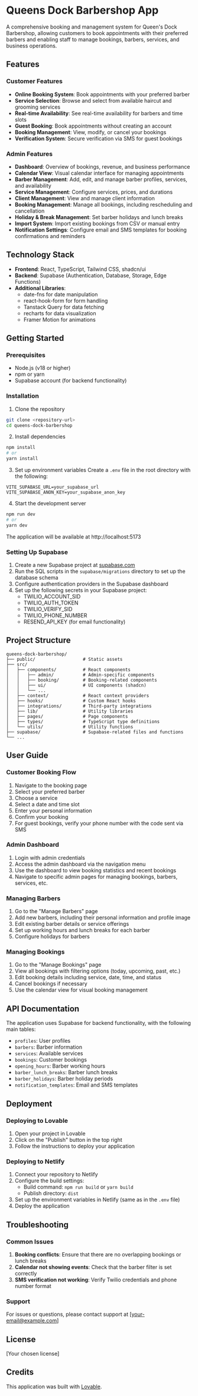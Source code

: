 
# Queens Dock Barbershop App

A comprehensive booking and management system for Queen's Dock Barbershop, allowing customers to book appointments with their preferred barbers and enabling staff to manage bookings, barbers, services, and business operations.

## Features

### Customer Features

- **Online Booking System**: Book appointments with your preferred barber
- **Service Selection**: Browse and select from available haircut and grooming services
- **Real-time Availability**: See real-time availability for barbers and time slots
- **Guest Booking**: Book appointments without creating an account
- **Booking Management**: View, modify, or cancel your bookings
- **Verification System**: Secure verification via SMS for guest bookings

### Admin Features

- **Dashboard**: Overview of bookings, revenue, and business performance
- **Calendar View**: Visual calendar interface for managing appointments
- **Barber Management**: Add, edit, and manage barber profiles, services, and availability
- **Service Management**: Configure services, prices, and durations
- **Client Management**: View and manage client information
- **Booking Management**: Manage all bookings, including rescheduling and cancellation
- **Holiday & Break Management**: Set barber holidays and lunch breaks
- **Import System**: Import existing bookings from CSV or manual entry
- **Notification Settings**: Configure email and SMS templates for booking confirmations and reminders

## Technology Stack

- **Frontend**: React, TypeScript, Tailwind CSS, shadcn/ui
- **Backend**: Supabase (Authentication, Database, Storage, Edge Functions)
- **Additional Libraries**: 
  - date-fns for date manipulation
  - react-hook-form for form handling
  - Tanstack Query for data fetching
  - recharts for data visualization
  - Framer Motion for animations

## Getting Started

### Prerequisites

- Node.js (v18 or higher)
- npm or yarn
- Supabase account (for backend functionality)

### Installation

1. Clone the repository
```bash
git clone <repository-url>
cd queens-dock-barbershop
```

2. Install dependencies
```bash
npm install
# or
yarn install
```

3. Set up environment variables
Create a `.env` file in the root directory with the following:
```
VITE_SUPABASE_URL=your_supabase_url
VITE_SUPABASE_ANON_KEY=your_supabase_anon_key
```

4. Start the development server
```bash
npm run dev
# or
yarn dev
```

The application will be available at http://localhost:5173

### Setting Up Supabase

1. Create a new Supabase project at [supabase.com](https://supabase.com)
2. Run the SQL scripts in the `supabase/migrations` directory to set up the database schema
3. Configure authentication providers in the Supabase dashboard
4. Set up the following secrets in your Supabase project:
   - TWILIO_ACCOUNT_SID
   - TWILIO_AUTH_TOKEN
   - TWILIO_VERIFY_SID
   - TWILIO_PHONE_NUMBER
   - RESEND_API_KEY (for email functionality)

## Project Structure

```
queens-dock-barbershop/
├── public/                  # Static assets
├── src/
│   ├── components/          # React components
│   │   ├── admin/           # Admin-specific components
│   │   ├── booking/         # Booking-related components
│   │   ├── ui/              # UI components (shadcn)
│   │   └── ...
│   ├── context/             # React context providers
│   ├── hooks/               # Custom React hooks
│   ├── integrations/        # Third-party integrations
│   ├── lib/                 # Utility libraries
│   ├── pages/               # Page components
│   ├── types/               # TypeScript type definitions
│   └── utils/               # Utility functions
├── supabase/                # Supabase-related files and functions
└── ...
```

## User Guide

### Customer Booking Flow

1. Navigate to the booking page
2. Select your preferred barber
3. Choose a service
4. Select a date and time slot
5. Enter your personal information
6. Confirm your booking
7. For guest bookings, verify your phone number with the code sent via SMS

### Admin Dashboard

1. Login with admin credentials
2. Access the admin dashboard via the navigation menu
3. Use the dashboard to view booking statistics and recent bookings
4. Navigate to specific admin pages for managing bookings, barbers, services, etc.

### Managing Barbers

1. Go to the "Manage Barbers" page
2. Add new barbers, including their personal information and profile image
3. Edit existing barber details or service offerings
4. Set up working hours and lunch breaks for each barber
5. Configure holidays for barbers

### Managing Bookings

1. Go to the "Manage Bookings" page
2. View all bookings with filtering options (today, upcoming, past, etc.)
3. Edit booking details including service, date, time, and status
4. Cancel bookings if necessary
5. Use the calendar view for visual booking management

## API Documentation

The application uses Supabase for backend functionality, with the following main tables:

- `profiles`: User profiles
- `barbers`: Barber information
- `services`: Available services
- `bookings`: Customer bookings
- `opening_hours`: Barber working hours
- `barber_lunch_breaks`: Barber lunch breaks
- `barber_holidays`: Barber holiday periods
- `notification_templates`: Email and SMS templates

## Deployment

### Deploying to Lovable

1. Open your project in Lovable
2. Click on the "Publish" button in the top right
3. Follow the instructions to deploy your application

### Deploying to Netlify

1. Connect your repository to Netlify
2. Configure the build settings:
   - Build command: `npm run build` or `yarn build`
   - Publish directory: `dist`
3. Set up the environment variables in Netlify (same as in the `.env` file)
4. Deploy the application

## Troubleshooting

### Common Issues

1. **Booking conflicts**: Ensure that there are no overlapping bookings or lunch breaks
2. **Calendar not showing events**: Check that the barber filter is set correctly
3. **SMS verification not working**: Verify Twilio credentials and phone number format

### Support

For issues or questions, please contact support at [your-email@example.com]

## License

[Your chosen license]

## Credits

This application was built with [Lovable](https://lovable.ai).
